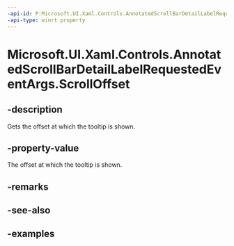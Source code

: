 ```yaml
---
-api-id: P:Microsoft.UI.Xaml.Controls.AnnotatedScrollBarDetailLabelRequestedEventArgs.ScrollOffset
-api-type: winrt property
---
```


# Microsoft.UI.Xaml.Controls.AnnotatedScrollBarDetailLabelRequestedEventArgs.ScrollOffset

<!--
public double ScrollOffset { get; }
-->


## -description

Gets the offset at which the tooltip is shown.

## -property-value

The offset at which the tooltip is shown.

## -remarks

## -see-also

## -examples


